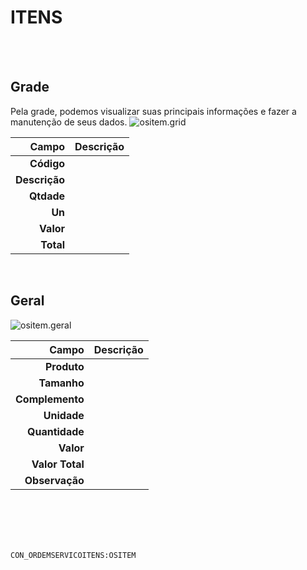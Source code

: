 # ITENS
<br>
<br>

## Grade
Pela grade, podemos visualizar suas principais informações e fazer a manutenção de seus dados.
![ositem.grid](https://raw.githubusercontent.com/netforcews/docs-erp/master/geral/imagens/ositem.grid.png)

Campo | Descrição
--:|---
**Código** | 
**Descrição** | 
**Qtdade** | 
**Un** | 
**Valor** | 
**Total** | 
<br>

## Geral
![ositem.geral](https://raw.githubusercontent.com/netforcews/docs-erp/master/geral/imagens/ositem.geral.png)

Campo | Descrição
--:|---
**Produto** | 
**Tamanho** | 
**Complemento** | 
**Unidade** | 
**Quantidade** | 
**Valor** | 
**Valor Total** | 
**Observação** | 
<br>
<br>
<br>
<br>

```CON_ORDEMSERVICOITENS:OSITEM```
